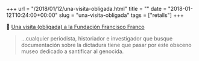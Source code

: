 +++
url = "/2018/01/12/una-visita-obligada.html"
title = ""
date = "2018-01-12T10:24:00+00:00"
slug = "una-visita-obligada"
tags = ["retalls"]
+++

📎 [Una visita (obligada) a la Fundación Francisco Franco](http://www.eldiario.es/zonacritica/visita-obligada-Fundacion-Francisco-Franco_6_728337185.html)

> …cualquier periodista, historiador e investigador que busque documentación sobre la dictadura tiene que pasar por este obsceno museo dedicado a santificar al genocida.

